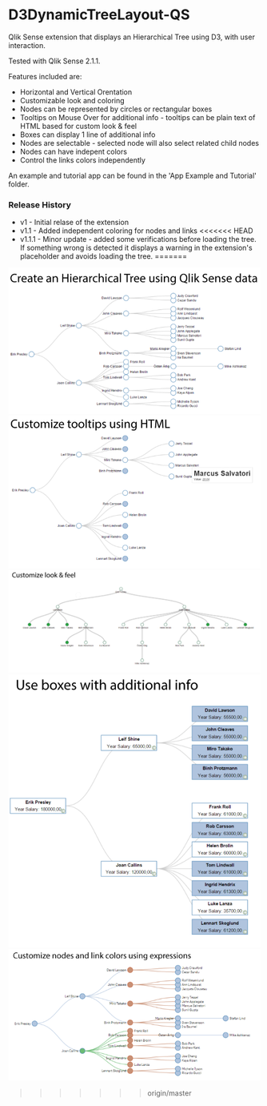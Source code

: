 # D3DynamicTreeLayout-QS
Qlik Sense extension that displays an Hierarchical Tree using D3, with user interaction.

Tested with Qlik Sense 2.1.1.

Features included are:
  * Horizontal and Vertical Orentation
  * Customizable look and coloring
  * Nodes can be represented by circles or rectangular boxes
  * Tooltips on Mouse Over for additional info - tooltips can be plain text of HTML based for custom look & feel
  * Boxes can display 1 line of additional info
  * Nodes are selectable - selected node will also select related child nodes
  * Nodes can have indepent colors
  * Control the links colors independently

An example and tutorial app can be found in the 'App Example and Tutorial' folder.

### Release History
 * v1 - Initial relase of the extension
 * v1.1 - Added independent coloring for nodes and links
<<<<<<< HEAD
 * v1.1.1 - Minor update - added some verifications before loading the tree. If something wrong is detected it
   displays a warning in the extension's placeholder and avoids loading the tree.
=======


![alt text](./Screenshots%20Example/Screenshot-1.PNG?raw=true) 
![alt text](./Screenshots%20Example/Screenshot-3.png?raw=true) 
![alt text](./Screenshots%20Example/Screenshot-4.png?raw=true) 
![alt text](./Screenshots%20Example/Screenshot-5.png?raw=true) 
![alt text](./Screenshots%20Example/Screenshot-7.PNG?raw=true)
>>>>>>> origin/master
